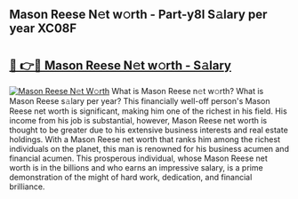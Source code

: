 ## Mason Reese N𝚎t w𝚘rth - Part-y8l S𝚊lary per year XC08F

# <h2><a href="http://gc2max.nevu.top/?p=Mason+Reese">🔗 👉🔴 Mason Reese N𝚎t w𝚘rth - S𝚊lary</a></h2>

[![Mason Reese N𝚎t W𝚘rth](https://i.imgur.com/Oavwk0R.jpeg)](http://gc2max.nevu.top/?p=Mason+Reese)
What is Mason Reese n𝚎t w𝚘rth? What is Mason Reese s𝚊lary per year?
This financially well-off person's Mason Reese net worth is significant, making him one of the richest in his field. His income from his job is substantial, however, Mason Reese net worth is thought to be greater due to his extensive business interests and real estate holdings. With a Mason Reese net worth that ranks him among the richest individuals on the planet, this man is renowned for his business acumen and financial acumen. This prosperous individual, whose Mason Reese net worth is in the billions and who earns an impressive salary, is a prime demonstration of the might of hard work, dedication, and financial brilliance.
